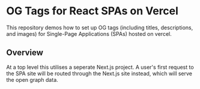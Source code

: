 # OG Tags for React SPAs on Vercel
This repository demos how to set up OG tags (including titles, descriptions, and images) for Single-Page Applications (SPAs) hosted on vercel.

## Overview
At a top level this utilises a seperate Next.js project. A user's first request to the SPA site will be routed through 
the Next.js site instead, which will serve the open graph data.